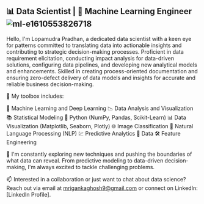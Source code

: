 ## 📊 Data Scientist | 🧬 Machine Learning Engineer![ml-e1610553826718](https://github.com/user-attachments/assets/7d899c6c-dd60-4251-90a3-143a0c036cc1)

Hello, I'm Lopamudra Pradhan, a dedicated data scientist with a keen eye for patterns committed to translating data into actionable insights and contributing to strategic decision-making processes. Proficient in data requirement elicitation, conducting impact analysis for data-driven solutions, configuring data pipelines, and developing new analytical models and enhancements. Skilled in creating process-oriented documentation and ensuring zero-defect delivery of data models and insights for accurate and reliable business decision-making.

🔬 My toolbox includes:

🤖 Machine Learning and Deep Learning
📉 Data Analysis and Visualization
📚 Statistical Modeling
🐍 Python (NumPy, Pandas, Scikit-Learn)
📊 Data Visualization (Matplotlib, Seaborn, Plotly)
🌐 Image Classification
🧠 Natural Language Processing (NLP)
💹 Predictive Analytics
📡 Data
🛠 Feature Engineering

🌱 I'm constantly exploring new techniques and pushing the boundaries of what data can reveal. From predictive modeling to data-driven decision-making, I'm always excited to tackle challenging problems.

📫 Interested in a collaboration or just want to chat about data science? Reach out via email at mrigankaghosh9@gmail.com or connect on LinkedIn: [LinkedIn Profile].

<!--
**Lopa0007/Lopa0007** is a ✨ _special_ ✨ repository because its `README.md` (this file) appears on your GitHub profile.



Here are some ideas to get you started:

- 🔭 I’m currently working on ...
- 🌱 I’m currently learning ...
- 👯 I’m looking to collaborate on ...
- 🤔 I’m looking for help with ...
- 💬 Ask me about ...
- 📫 How to reach me: ...
- 😄 Pronouns: ...
- ⚡ Fun fact: ...
-->
